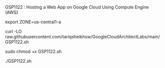 GSP1122 :  Hosting a Web App on Google Cloud Using Compute Engine (AWS) 

export ZONE=us-central1-a

curl -LO raw.githubusercontent.com/tariqsheikhsw/GoogleCloudArchitectLabs/main/GSP1122.sh

sudo chmod +x GSP1122.sh

./GSP1122.sh
